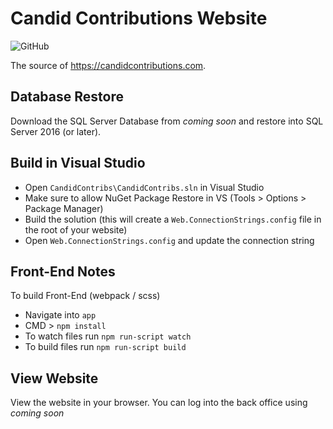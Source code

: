 # Candid Contributions Website

![GitHub](https://img.shields.io/github/license/candidcontributions/Candid-Contribs-Web)

The source of https://candidcontributions.com.

## Database Restore

Download the SQL Server Database from <i>coming soon</i> and restore into SQL Server 2016 (or later).

## Build in Visual Studio

* Open `CandidContribs\CandidContribs.sln` in Visual Studio
* Make sure to allow NuGet Package Restore in VS (Tools > Options > Package Manager)
* Build the solution (this will create a `Web.ConnectionStrings.config` file in the root of your website)
* Open `Web.ConnectionStrings.config` and update the connection string

## Front-End Notes

To build Front-End (webpack / scss)

* Navigate into `app`
* CMD > `npm install`
* To watch files run `npm run-script watch`
* To build files run `npm run-script build`

## View Website

View the website in your browser. You can log into the back office using <i>coming soon</i>

